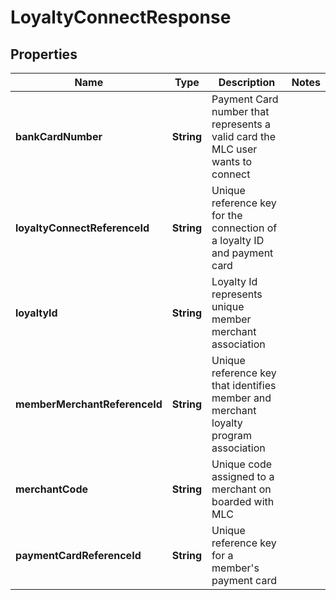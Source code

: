 
# LoyaltyConnectResponse

## Properties
Name | Type | Description | Notes
------------ | ------------- | ------------- | -------------
**bankCardNumber** | **String** | Payment Card number that represents a valid card the MLC user wants to connect | 
**loyaltyConnectReferenceId** | **String** | Unique reference key for the connection of a loyalty ID and payment card | 
**loyaltyId** | **String** | Loyalty Id represents unique member merchant association | 
**memberMerchantReferenceId** | **String** | Unique reference key that identifies member and merchant loyalty program association | 
**merchantCode** | **String** | Unique code assigned to a merchant on boarded with MLC | 
**paymentCardReferenceId** | **String** | Unique reference key for a member&#39;s payment card | 



